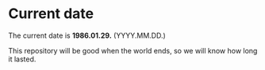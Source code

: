 # Current date

The current date is **1986.01.29.** (YYYY.MM.DD.)

This repository will be good when the world ends, so we will know how long it lasted.